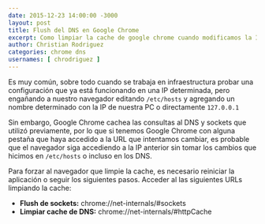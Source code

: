 ```yaml
---
date: 2015-12-23 14:00:00 -3000
layout: post
title: Flush del DNS en Google Chrome
excerpt: Como limpiar la cache de google chrome cuando modificamos la IP de un sitio
author: Christian Rodriguez
categories: chrome dns
usernames: [ chrodriguez ]
---
```

Es muy común, sobre todo cuando se trabaja en infraestructura probar una
configuración que ya está funcionando en una IP determinada, pero engañando a
nuestro navegador editando `/etc/hosts` y agregando un nombre determinado con la
IP de nuestra PC o directamente `127.0.0.1`

Sin embargo, Google Chrome cachea las consultas al DNS y sockets que utilizó
previamente, por lo que si tenemos Google Chrome con alguna pestaña que haya
accedido a la URL que intentamos cambiar, es probable que el navegador siga
accediendo a la IP anterior sin tomar los cambios que hicimos en `/etc/hosts` o
incluso en los DNS.

Para forzar al navegador que limpie la cache, es necesario reiniciar la
aplicación o seguir los siguientes pasos. Acceder al las siguientes URLs
limpiando la cache:

* **Flush de sockets:** chrome://net-internals/#sockets
* **Limpiar cache de DNS:** chrome://net-internals/#httpCache


